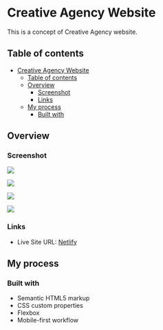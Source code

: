 # Creative Agency Website

This is a concept of Creative Agency website.

## Table of contents

- [Creative Agency Website](#creative-agency-website)
  - [Table of contents](#table-of-contents)
  - [Overview](#overview)
    - [Screenshot](#screenshot)
    - [Links](#links)
  - [My process](#my-process)
    - [Built with](#built-with)

## Overview

### Screenshot

![](https://res.cloudinary.com/dfrx2gaww/image/upload/v1666696844/web-dev/screens/creative-agency/desktop_fqtdy5.jpg)

![](https://res.cloudinary.com/dfrx2gaww/image/upload/v1666696841/web-dev/screens/creative-agency/desktop-menu_xlkbxb.jpg)

![](https://res.cloudinary.com/dfrx2gaww/image/upload/v1666696841/web-dev/screens/creative-agency/mobile_v9se51.jpg)

![](https://res.cloudinary.com/dfrx2gaww/image/upload/v1666696841/web-dev/screens/creative-agency/mobile-menu_wjm0cn.jpg)

### Links

- Live Site URL: [Netlify]()

## My process

### Built with

- Semantic HTML5 markup
- CSS custom properties
- Flexbox
- Mobile-first workflow
